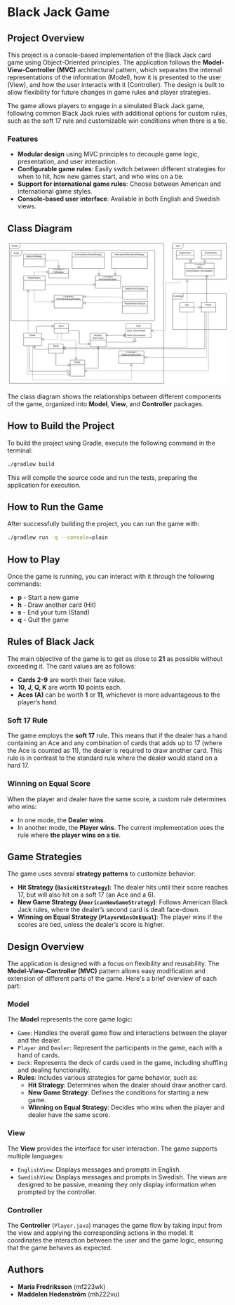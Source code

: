 # Black Jack Game

## Project Overview

This project is a console-based implementation of the Black Jack card game using Object-Oriented principles. The application follows the **Model-View-Controller (MVC)** architectural pattern, which separates the internal representations of the information (Model), how it is presented to the user (View), and how the user interacts with it (Controller). The design is built to allow flexibility for future changes in game rules and player strategies.

The game allows players to engage in a simulated Black Jack game, following common Black Jack rules with additional options for custom rules, such as the soft 17 rule and customizable win conditions when there is a tie.

### Features
- **Modular design** using MVC principles to decouple game logic, presentation, and user interaction.
- **Configurable game rules**: Easily switch between different strategies for when to hit, how new games start, and who wins on a tie.
- **Support for international game rules**: Choose between American and international game styles.
- **Console-based user interface**: Available in both English and Swedish views.

## Class Diagram

![Updated Class Diagram](img/new_class_diagram.jpg)

The class diagram shows the relationships between different components of the game, organized into **Model**, **View**, and **Controller** packages. 

## How to Build the Project

To build the project using Gradle, execute the following command in the terminal:

```bash
./gradlew build
```

This will compile the source code and run the tests, preparing the application for execution.

## How to Run the Game

After successfully building the project, you can run the game with:

```bash
./gradlew run -q --console=plain
```

## How to Play

Once the game is running, you can interact with it through the following commands:

- **p** - Start a new game
- **h** - Draw another card (Hit)
- **s** - End your turn (Stand)
- **q** - Quit the game

## Rules of Black Jack

The main objective of the game is to get as close to **21** as possible without exceeding it. The card values are as follows:
- **Cards 2-9** are worth their face value.
- **10, J, Q, K** are worth **10** points each.
- **Aces (A)** can be worth **1** or **11**, whichever is more advantageous to the player’s hand.

### Soft 17 Rule

The game employs the **soft 17** rule. This means that if the dealer has a hand containing an Ace and any combination of cards that adds up to 17 (where the Ace is counted as 11), the dealer is required to draw another card. This rule is in contrast to the standard rule where the dealer would stand on a hard 17.

### Winning on Equal Score

When the player and dealer have the same score, a custom rule determines who wins:
- In one mode, the **Dealer wins**.
- In another mode, the **Player wins**.
The current implementation uses the rule where **the player wins on a tie**.

## Game Strategies

The game uses several **strategy patterns** to customize behavior:

- **Hit Strategy (`BasicHitStrategy`)**: The dealer hits until their score reaches 17, but will also hit on a soft 17 (an Ace and a 6).
- **New Game Strategy (`AmericanNewGameStrategy`)**: Follows American Black Jack rules, where the dealer’s second card is dealt face-down.
- **Winning on Equal Strategy (`PlayerWinsOnEqual`)**: The player wins if the scores are tied, unless the dealer’s score is higher.

## Design Overview

The application is designed with a focus on flexibility and reusability. The **Model-View-Controller (MVC)** pattern allows easy modification and extension of different parts of the game. Here's a brief overview of each part:

### Model
The **Model** represents the core game logic:
- `Game`: Handles the overall game flow and interactions between the player and the dealer.
- `Player` and `Dealer`: Represent the participants in the game, each with a hand of cards.
- `Deck`: Represents the deck of cards used in the game, including shuffling and dealing functionality.
- **Rules**: Includes various strategies for game behavior, such as:
  - **Hit Strategy**: Determines when the dealer should draw another card.
  - **New Game Strategy**: Defines the conditions for starting a new game.
  - **Winning on Equal Strategy**: Decides who wins when the player and dealer have the same score.

### View
The **View** provides the interface for user interaction. The game supports multiple languages:
- `EnglishView`: Displays messages and prompts in English.
- `SwedishView`: Displays messages and prompts in Swedish.
The views are designed to be passive, meaning they only display information when prompted by the controller.

### Controller
The **Controller** (`Player.java`) manages the game flow by taking input from the view and applying the corresponding actions in the model. It coordinates the interaction between the user and the game logic, ensuring that the game behaves as expected.

## Authors

- **Maria Fredriksson** (mf223wk)
- **Maddelen Hedenström** (mh222vu)
